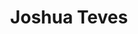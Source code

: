 ---
title: "Joshua Teves"
presenter_id: joshua_teves
layout: member_all_presentations
permalink: /member_full_publications/:presenter_id/
---